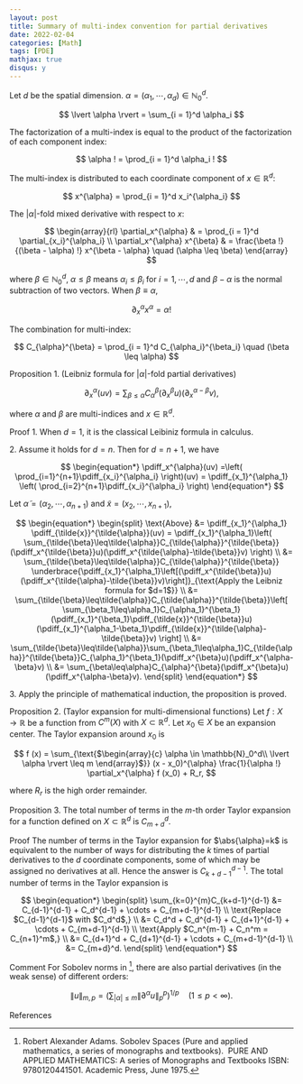 ```yaml
---
layout: post
title: Summary of multi-index convention for partial derivatives
date: 2022-02-04
categories: [Math]
tags: [PDE]
mathjax: true
disqus: y
---
```


Let $d$ be the spatial dimension. $\alpha = (\alpha_1, \cdots, \alpha_d) \in \mathbb{N}_0^d$.

$$
 \lvert \alpha \rvert = \sum_{i = 1}^d \alpha_i
$$

The factorization of a multi-index is equal to the product of the factorization of each component index:

$$
 \alpha ! = \prod_{i = 1}^d \alpha_i !
$$

The multi-index is distributed to each coordinate component of $x \in \mathbb{R}^d$:

$$
 x^{\alpha} = \prod_{i = 1}^d x_i^{\alpha_i}
$$

The $\lvert \alpha \rvert$-fold mixed derivative with respect to $x$:

$$
 \begin{array}{rl} \partial_x^{\alpha} & = \prod_{i = 1}^d \partial_{x_i}^{\alpha_i} \\ \partial_x^{\alpha} x^{\beta} & = \frac{\beta !}{(\beta - \alpha) !} x^{\beta - \alpha} \quad (\alpha \leq \beta) \end{array}
$$

where $\beta \in \mathbb{N}_0^d$, $\alpha \leq \beta$ means $\alpha_i \leq \beta_i$ for $i = 1, \cdots, d$ and $\beta - \alpha$ is the normal subtraction of two vectors. When $\beta \equiv \alpha$,

$$
 \partial_x^{\alpha} x^{\alpha} = \alpha !
$$

The combination for multi-index:

$$
 C_{\alpha}^{\beta} = \prod_{i = 1}^d C_{\alpha_i}^{\beta_i} \quad (\beta \leq \alpha)
$$

Proposition 1. (Leibniz formula for $\lvert \alpha \rvert$-fold partial derivatives)

$$
 \partial_x^{\alpha} (uv) = \sum_{\beta \leq \alpha} C_{\alpha}^{\beta} (\partial_x^{\beta} u) (\partial_x^{\alpha - \beta} v),
$$

where $\alpha$ and $\beta$ are multi-indices and $x \in \mathbb{R}^d$.

Proof 1\. When $d=1$, it is the classical Leibiniz formula in calculus.

2\. Assume it holds for $d=n$. Then for $d=n+1$, we have

$$
\begin{equation*}
    \pdiff_x^{\alpha}(uv) =\left( \prod_{i=1}^{n+1}\pdiff_{x_i}^{\alpha_i} \right)(uv) =
    \pdiff_{x_1}^{\alpha_1} \left( \prod_{i=2}^{n+1}\pdiff_{x_i}^{\alpha_i} \right)
\end{equation*}
$$

Let $\tilde{\alpha}=(\alpha_2,\cdots,\alpha_{n+1})$ and $\tilde{x}=(x_2,\cdots,x_{n+1})$,

$$
\begin{equation*}
    \begin{split}
        \text{Above} &= \pdiff_{x_1}^{\alpha_1}
        \pdiff_{\tilde{x}}^{\tilde{\alpha}}(uv) = \pdiff_{x_1}^{\alpha_1}\left(
          \sum_{\tilde{\beta}\leq\tilde{\alpha}}C_{\tilde{\alpha}}^{\tilde{\beta}}(\pdiff_x^{\tilde{\beta}}u)(\pdiff_x^{\tilde{\alpha}-\tilde{\beta}}v)
        \right) \\
        &= \sum_{\tilde{\beta}\leq\tilde{\alpha}}C_{\tilde{\alpha}}^{\tilde{\beta}}
        \underbrace{\pdiff_{x_1}^{\alpha_1}\left[(\pdiff_x^{\tilde{\beta}}u)(\pdiff_x^{\tilde{\alpha}-\tilde{\beta}}v)\right]}_{\text{Apply the Leibniz formula for $d=1$}} \\
        &= \sum_{\tilde{\beta}\leq\tilde{\alpha}}C_{\tilde{\alpha}}^{\tilde{\beta}}\left[
          \sum_{\beta_1\leq\alpha_1}C_{\alpha_1}^{\beta_1}(\pdiff_{x_1}^{\beta_1}\pdiff_{\tilde{x}}^{\tilde{\beta}}u)(\pdiff_{x_1}^{\alpha_1-\beta_1}\pdiff_{\tilde{x}}^{\tilde{\alpha}-\tilde{\beta}}v)
        \right] \\
        &= \sum_{\tilde{\beta}\leq\tilde{\alpha}}\sum_{\beta_1\leq\alpha_1}C_{\tilde{\alpha}}^{\tilde{\beta}}C_{\alpha_1}^{\beta_1}(\pdiff_x^{\beta}u)(\pdiff_x^{\alpha-\beta}v) \\
        &= \sum_{\beta\leq\alpha}C_{\alpha}^{\beta}(\pdiff_x^{\beta}u)(\pdiff_x^{\alpha-\beta}v).
      \end{split}
    \end{equation*}
$$

3\. Apply the principle of mathematical induction, the proposition is proved.

Proposition 2. (Taylor expansion for multi-dimensional functions) Let $f : X \rightarrow \mathbb{R}$ be a function from $C^m (X)$ with $X \subset \mathbb{R}^d$. Let $x_0 \in X$ be an expansion center. The Taylor expansion around $x_0$ is

$$
 f (x) = \sum_{\text{$\begin{array}{c} \alpha \in \mathbb{N}_0^d\\ \lvert \alpha \rvert \leq m \end{array}$}} (x - x_0)^{\alpha} \frac{1}{\alpha !} \partial_x^{\alpha} f (x_0) + R_r,
$$

where $R_r$ is the high order remainder.

Proposition 3. The total number of terms in the $m$-th order Taylor expansion for a function defined on $X \subset \mathbb{R}^d$ is $C_{m + d}^d$.

Proof  The number of terms in the Taylor expansion for $\abs{\alpha}=k$ is equivalent to the number of ways for distributing the $k$ times of partial derivatives to the $d$ coordinate components, some of which may be assigned no derivatives at all. Hence the answer is $C_{k+d-1}^{d-1}$. The total number of terms in the Taylor expansion is

$$
  \begin{equation*}
    \begin{split}
      \sum_{k=0}^{m}C_{k+d-1}^{d-1} &= C_{d-1}^{d-1} + C_d^{d-1} + \cdots + C_{m+d-1}^{d-1} \\
      \text{Replace $C_{d-1}^{d-1}$ with $C_d^d$,} \\
      &= C_d^d + C_d^{d-1} + C_{d+1}^{d-1} + \cdots + C_{m+d-1}^{d-1} \\
      \text{Apply $C_n^{m-1} + C_n^m = C_{n+1}^m$,} \\
      &= C_{d+1}^d + C_{d+1}^{d-1} + \cdots + C_{m+d-1}^{d-1} \\
      &= C_{m+d}^d.
    \end{split}
  \end{equation*}
$$

Comment For Sobolev norms in [^Ada75], there are also partial derivatives (in the weak sense) of different orders:

$$
 \lVert u \rVert_{m, p} = \left( \sum_{\lvert \alpha \rvert \leq m} \lVert \partial^{\alpha} u \rVert_p^p \right)^{1 / p} \quad (1 \leq p < \infty) .
$$

References

[^Ada75]: Robert Alexander Adams. Sobolev Spaces (Pure and applied mathematics, a series of monographs and textbooks). &nbsp;PURE AND APPLIED MATHEMATICS: A series of Monographs and Textbooks ISBN: 9780120441501. Academic Press, June 1975. 

